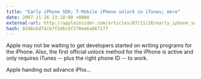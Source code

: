 ```yaml
---
title: "Early iPhone SDK; T-Mobile iPhone unlock in iTunes; more"
date: 2007-11-26 23:10:00 +0000
external-url: http://appleinsider.com/articles/07/11/26/early_iphone_sdk_t_mobile_iphone_unlock_in_itunes_more
hash: 02d6cbd7dcb7f2d6c6f270ee6a867177
---
```


Apple may not be waiting to get developers started on writing programs for the iPhone.  Also, the first official unlock method for the iPhone is active  and only requires iTunes -- plus the right phone ID -- to work.

Apple handing out advance iPho...
